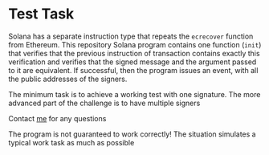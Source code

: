 # Test Task

Solana has a separate instruction type that repeats the `ecrecover` function from Ethereum. 
This repository Solana program contains one function (`init`) that verifies that the previous instruction of transaction contains exactly this verification and verifies that the signed message and the argument passed to it are equivalent. If successful, then the program issues an event, with all the public addresses of the signers. 

The minimum task is to achieve a working test with one signature. 
The more advanced part of the challenge is to have multiple signers

Contact [me](https://t.me/sadsnake) for any questions

The program is not guaranteed to work correctly! The situation simulates a typical work task as much as possible

